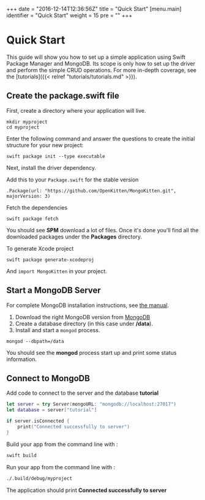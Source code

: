 +++
date = "2016-12-14T12:36:56Z"
title = "Quick Start"
[menu.main]
  identifier = "Quick Start"
  weight = 15
  pre = "<i class='fa fa-road'></i>"
+++

# Quick Start

This guide will show you how to set up a simple application using Swift Package Manager and MongoDB. Its scope is only how to set up the driver and perform the simple CRUD operations. For more in-depth coverage, see the [tutorials]({{< relref "tutorials/tutorials.md" >}}).

## Create the package.swift file

First, create a directory where your application will live.

```
mkdir myproject
cd myproject
```

Enter the following command and answer the questions to create the initial structure for your new project:

```
swift package init --type executable
```

Next, install the driver dependency.

Add this to your `Package.swift` for the stable version

`.Package(url: "https://github.com/OpenKitten/MongoKitten.git", majorVersion: 3)`

Fetch the dependencies

`swift package fetch`

You should see **SPM** download a lot of files. Once it's done you'll find all the downloaded packages under the **Packages** directory.

To generate Xcode project

`swift package generate-xcodeproj`

And `import MongoKitten` in your project.


## Start a MongoDB Server

For complete MongoDB installation instructions, see [the manual](https://docs.mongodb.org/manual/installation/).

1. Download the right MongoDB version from [MongoDB](https://www.mongodb.org/downloads)
2. Create a database directory (in this case under **/data**).
3. Install and start a ``mongod`` process.

```
mongod --dbpath=/data
```

You should see the **mongod** process start up and print some status information.


## Connect to MongoDB

Add code to connect to the server and the database **tutorial**

```swift
let server = try Server(mongoURL: "mongodb://localhost:27017")
let database = server["tutorial"]

if server.isConnected {
    print("Connected successfully to server")
}
```

Build your app from the command line with :

```sh
swift build
```

Run your app from the command line with :
```sh
./.build/debug/myproject
```

The application should print **Connected successfully to server**
